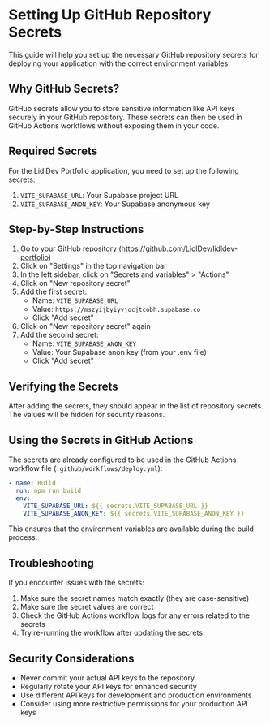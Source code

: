 # Setting Up GitHub Repository Secrets

This guide will help you set up the necessary GitHub repository secrets for deploying your application with the correct environment variables.

## Why GitHub Secrets?

GitHub secrets allow you to store sensitive information like API keys securely in your GitHub repository. These secrets can then be used in GitHub Actions workflows without exposing them in your code.

## Required Secrets

For the LidlDev Portfolio application, you need to set up the following secrets:

1. `VITE_SUPABASE_URL`: Your Supabase project URL
2. `VITE_SUPABASE_ANON_KEY`: Your Supabase anonymous key

## Step-by-Step Instructions

1. Go to your GitHub repository (https://github.com/LidlDev/lidldev-portfolio)
2. Click on "Settings" in the top navigation bar
3. In the left sidebar, click on "Secrets and variables" > "Actions"
4. Click on "New repository secret"
5. Add the first secret:
   - Name: `VITE_SUPABASE_URL`
   - Value: `https://mszyijbyiyvjocjtcobh.supabase.co`
   - Click "Add secret"
6. Click on "New repository secret" again
7. Add the second secret:
   - Name: `VITE_SUPABASE_ANON_KEY`
   - Value: Your Supabase anon key (from your .env file)
   - Click "Add secret"

## Verifying the Secrets

After adding the secrets, they should appear in the list of repository secrets. The values will be hidden for security reasons.

## Using the Secrets in GitHub Actions

The secrets are already configured to be used in the GitHub Actions workflow file (`.github/workflows/deploy.yml`):

```yaml
- name: Build
  run: npm run build
  env:
    VITE_SUPABASE_URL: ${{ secrets.VITE_SUPABASE_URL }}
    VITE_SUPABASE_ANON_KEY: ${{ secrets.VITE_SUPABASE_ANON_KEY }}
```

This ensures that the environment variables are available during the build process.

## Troubleshooting

If you encounter issues with the secrets:

1. Make sure the secret names match exactly (they are case-sensitive)
2. Make sure the secret values are correct
3. Check the GitHub Actions workflow logs for any errors related to the secrets
4. Try re-running the workflow after updating the secrets

## Security Considerations

- Never commit your actual API keys to the repository
- Regularly rotate your API keys for enhanced security
- Use different API keys for development and production environments
- Consider using more restrictive permissions for your production API keys
